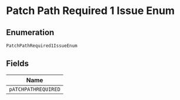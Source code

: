 
# Patch Path Required 1 Issue Enum

## Enumeration

`PatchPathRequired1IssueEnum`

## Fields

| Name |
|  --- |
| `pATCHPATHREQUIRED` |

